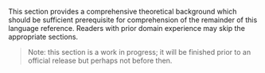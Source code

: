 This section provides a comprehensive theoretical background which should be sufficient prerequisite for comprehension of the remainder of this language reference. Readers with prior domain experience may skip the appropriate sections.

> Note: this section is a work in progress; it will be finished prior to an official release but perhaps not before then.
